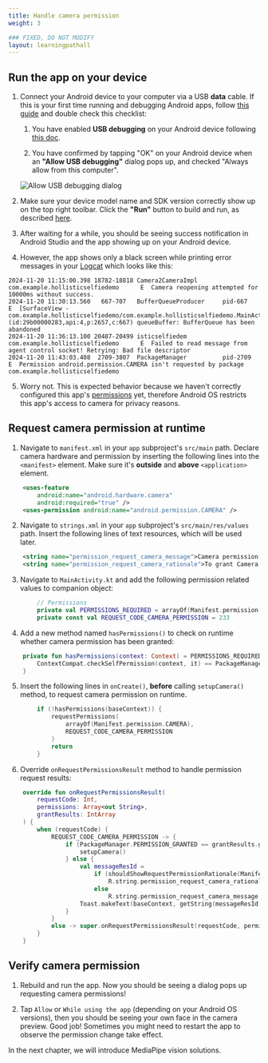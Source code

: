 ```yaml
---
title: Handle camera permission
weight: 3

### FIXED, DO NOT MODIFY
layout: learningpathall
---
```


## Run the app on your device

1. Connect your Android device to your computer via a USB **data** cable. If this is your first time running and debugging Android apps, follow [this guide](https://developer.android.com/studio/run/device#setting-up) and double check this checklist:
    
    1. You have enabled **USB debugging** on your Android device following [this doc](https://developer.android.com/studio/debug/dev-options#Enable-debugging). 
    
    2. You have confirmed by tapping "OK" on your Android device when an **"Allow USB debugging"** dialog pops up, and checked "Always allow from this computer".

    ![Allow USB debugging dialog](https://ftc-docs.firstinspires.org/en/latest/_images/AllowUSBDebugging.jpg)


2. Make sure your device model name and SDK version correctly show up on the top right toolbar. Click the **"Run"** button to build and run, as described [here](https://developer.android.com/studio/run).

3. After waiting for a while, you should be seeing success notification in Android Studio and the app showing up on your Android device. 

4. However, the app shows only a black screen while printing error messages in your [Logcat](https://developer.android.com/tools/logcat) which looks like this:

```
2024-11-20 11:15:00.398 18782-18818 Camera2CameraImpl       com.example.hollisticselfiedemo      E  Camera reopening attempted for 10000ms without success.
2024-11-20 11:30:13.560   667-707   BufferQueueProducer     pid-667                              E  [SurfaceView - com.example.hollisticselfiedemo/com.example.hollisticselfiedemo.MainActivity#0](id:29b00000283,api:4,p:2657,c:667) queueBuffer: BufferQueue has been abandoned
2024-11-20 11:36:13.100 20487-20499 isticselfiedem          com.example.hollisticselfiedemo      E  Failed to read message from agent control socket! Retrying: Bad file descriptor
2024-11-20 11:43:03.408  2709-3807  PackageManager          pid-2709                             E  Permission android.permission.CAMERA isn't requested by package com.example.hollisticselfiedemo
```

5. Worry not. This is expected behavior because we haven't correctly configured this app's [permissions](https://developer.android.com/guide/topics/permissions/overview) yet, therefore Android OS restricts this app's access to camera for privacy reasons. 

## Request camera permission at runtime

1. Navigate to `manifest.xml` in your `app` subproject's `src/main` path. Declare camera hardware and permission by inserting the following lines into the `<manifest>` element. Make sure it's **outside** and **above** `<application>` element.

```xml
    <uses-feature
        android:name="android.hardware.camera"
        android:required="true" />
    <uses-permission android:name="android.permission.CAMERA" />
```

2. Navigate to `strings.xml` in your `app` subproject's `src/main/res/values` path. Insert the following lines of text resources, which will be used later.

```xml
    <string name="permission_request_camera_message">Camera permission is required to recognize face and hands</string>
    <string name="permission_request_camera_rationale">To grant Camera permission to this app, please go to system settings</string>
```

3. Navigate to `MainActivity.kt` and add the following permission related values to companion object:

```kotlin
        // Permissions
        private val PERMISSIONS_REQUIRED = arrayOf(Manifest.permission.CAMERA)
        private const val REQUEST_CODE_CAMERA_PERMISSION = 233
```

4. Add a new method named `hasPermissions()` to check on runtime whether camera permission has been granted:

```kotlin
    private fun hasPermissions(context: Context) = PERMISSIONS_REQUIRED.all {
        ContextCompat.checkSelfPermission(context, it) == PackageManager.PERMISSION_GRANTED
    }
```

5. Insert the following lines in `onCreate()`, **before** calling `setupCamera()` method, to request camera permission on runtime.

```kotlin
        if (!hasPermissions(baseContext)) {
            requestPermissions(
                arrayOf(Manifest.permission.CAMERA),
                REQUEST_CODE_CAMERA_PERMISSION
            )
            return
        }
```

6. Override `onRequestPermissionsResult` method to handle permission request results:

```kotlin
    override fun onRequestPermissionsResult(
        requestCode: Int,
        permissions: Array<out String>,
        grantResults: IntArray
    ) {
        when (requestCode) {
            REQUEST_CODE_CAMERA_PERMISSION -> {
                if (PackageManager.PERMISSION_GRANTED == grantResults.getOrNull(0)) {
                    setupCamera()
                } else {
                    val messageResId =
                        if (shouldShowRequestPermissionRationale(Manifest.permission.CAMERA))
                            R.string.permission_request_camera_rationale
                        else
                            R.string.permission_request_camera_message
                    Toast.makeText(baseContext, getString(messageResId), Toast.LENGTH_LONG).show()
                }
            }
            else -> super.onRequestPermissionsResult(requestCode, permissions, grantResults)
        }
    }
```

## Verify camera permission

1. Rebuild and run the app. Now you should be seeing a dialog pops up requesting camera permissions! 

2. Tap `Allow` or `While using the app` (depending on your Android OS versions), then you should be seeing your own face in the camera preview. Good job! Sometimes you might need to restart the app to observe the permission change take effect. 

In the next chapter, we will introduce MediaPipe vision solutions.
